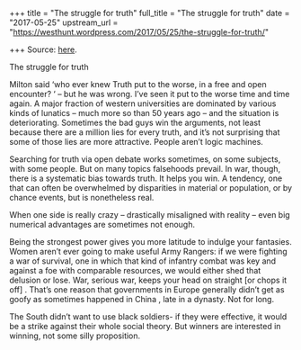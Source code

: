 +++
title = "The struggle for truth"
full_title = "The struggle for truth"
date = "2017-05-25"
upstream_url = "https://westhunt.wordpress.com/2017/05/25/the-struggle-for-truth/"

+++
Source: [here](https://westhunt.wordpress.com/2017/05/25/the-struggle-for-truth/).

The struggle for truth

Milton said ‘who ever knew Truth put to the worse, in a free and open
encounter? ‘ – but he was wrong. I’ve seen it put to the worse time and
time again. A major fraction of western universities are dominated by
various kinds of lunatics – much more so than 50 years ago – and the
situation is deteriorating. Sometimes the bad guys win the arguments,
not least because there are a million lies for every truth, and it’s not
surprising that some of those lies are more attractive. People aren’t
logic machines.

Searching for truth via open debate works sometimes, on some subjects,
with some people. But on many topics falsehoods prevail. In war, though,
there is a systematic bias towards truth. It helps you win. A tendency,
one that can often be overwhelmed by disparities in material or
population, or by chance events, but is nonetheless real.

When one side is really crazy – drastically misaligned with reality –
even big numerical advantages are sometimes not enough.

Being the strongest power gives you more latitude to indulge your
fantasies. Women aren’t ever going to make useful Army Rangers: if we
were fighting a war of survival, one in which that kind of infantry
combat was key and against a foe with comparable resources, we would
either shed that delusion or lose. War, serious war, keeps your head on
straight \[or chops it off\] . That’s one reason that governments in
Europe generally didn’t get as goofy as sometimes happened in China ,
late in a dynasty. Not for long.

The South didn’t want to use black soldiers- if they were effective, it
would be a strike against their whole social theory. But winners are
interested in winning, not some silly proposition.

